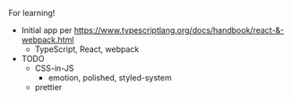 For learning!

* Initial app per https://www.typescriptlang.org/docs/handbook/react-&-webpack.html
  * TypeScript, React, webpack
* TODO
  * CSS-in-JS
    * emotion, polished, styled-system
  * prettier